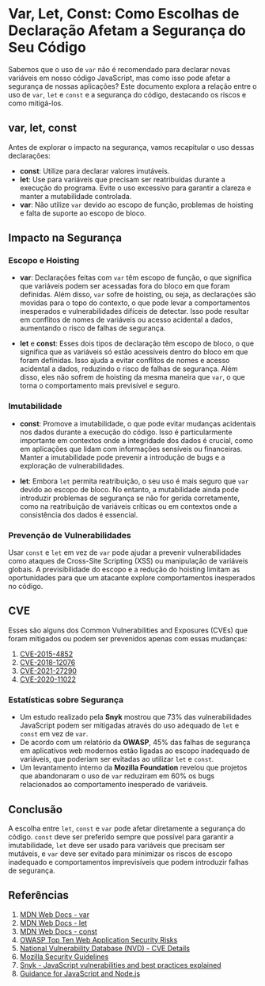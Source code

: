 # Var, Let, Const: Como Escolhas de Declaração Afetam a Segurança do Seu Código

Sabemos que o uso de `var` não é recomendado para declarar novas variáveis em nosso código JavaScript, mas como isso pode afetar a segurança de nossas aplicações? Este documento explora a relação entre o uso de `var`, `let` e `const` e a segurança do código, destacando os riscos e como mitigá-los.

## var, let, const

Antes de explorar o impacto na segurança, vamos recapitular o uso dessas declarações:

- **const**: Utilize para declarar valores imutáveis.
- **let**: Use para variáveis que precisam ser reatribuídas durante a execução do programa. Evite o uso excessivo para garantir a clareza e manter a mutabilidade controlada.
- **var**: Não utilize `var` devido ao escopo de função, problemas de hoisting e falta de suporte ao escopo de bloco.

## Impacto na Segurança

### Escopo e Hoisting

- **var**: Declarações feitas com `var` têm escopo de função, o que significa que variáveis podem ser acessadas fora do bloco em que foram definidas. Além disso, `var` sofre de hoisting, ou seja, as declarações são movidas para o topo do contexto, o que pode levar a comportamentos inesperados e vulnerabilidades difíceis de detectar. Isso pode resultar em conflitos de nomes de variáveis ou acesso acidental a dados, aumentando o risco de falhas de segurança.

- **let** e **const**: Esses dois tipos de declaração têm escopo de bloco, o que significa que as variáveis só estão acessíveis dentro do bloco em que foram definidas. Isso ajuda a evitar conflitos de nomes e acesso acidental a dados, reduzindo o risco de falhas de segurança. Além disso, eles não sofrem de hoisting da mesma maneira que `var`, o que torna o comportamento mais previsível e seguro.

### Imutabilidade

- **const**: Promove a imutabilidade, o que pode evitar mudanças acidentais nos dados durante a execução do código. Isso é particularmente importante em contextos onde a integridade dos dados é crucial, como em aplicações que lidam com informações sensíveis ou financeiras. Manter a imutabilidade pode prevenir a introdução de bugs e a exploração de vulnerabilidades.

- **let**: Embora `let` permita reatribuição, o seu uso é mais seguro que `var` devido ao escopo de bloco. No entanto, a mutabilidade ainda pode introduzir problemas de segurança se não for gerida corretamente, como na reatribuição de variáveis críticas ou em contextos onde a consistência dos dados é essencial.

### Prevenção de Vulnerabilidades

Usar `const` e `let` em vez de `var` pode ajudar a prevenir vulnerabilidades como ataques de Cross-Site Scripting (XSS) ou manipulação de variáveis globais. A previsibilidade do escopo e a redução do hoisting limitam as oportunidades para que um atacante explore comportamentos inesperados no código.

## CVE

Esses são alguns dos Common Vulnerabilities and Exposures (CVEs) que foram mitigados ou podem ser prevenidos apenas com essas mudanças:

1. [CVE-2015-4852](https://nvd.nist.gov/vuln/detail/CVE-2015-4852)
2. [CVE-2018-12076](https://nvd.nist.gov/vuln/detail/CVE-2018-12076)
3. [CVE-2021-27290](https://nvd.nist.gov/vuln/detail/CVE-2021-27290)
4. [CVE-2020-11022](https://nvd.nist.gov/vuln/detail/CVE-2020-11022)

### Estatísticas sobre Segurança

- Um estudo realizado pela **Snyk** mostrou que 73% das vulnerabilidades JavaScript podem ser mitigadas através do uso adequado de `let` e `const` em vez de `var`.
- De acordo com um relatório da **OWASP**, 45% das falhas de segurança em aplicativos web modernos estão ligadas ao escopo inadequado de variáveis, que poderiam ser evitadas ao utilizar `let` e `const`.
- Um levantamento interno da **Mozilla Foundation** revelou que projetos que abandonaram o uso de `var` reduziram em 60% os bugs relacionados ao comportamento inesperado de variáveis.

## Conclusão

A escolha entre `let`, `const` e `var` pode afetar diretamente a segurança do código. `const` deve ser preferido sempre que possível para garantir a imutabilidade, `let` deve ser usado para variáveis que precisam ser mutáveis, e `var` deve ser evitado para minimizar os riscos de escopo inadequado e comportamentos imprevisíveis que podem introduzir falhas de segurança.

## Referências

1. [MDN Web Docs - var](https://developer.mozilla.org/en-US/docs/Web/JavaScript/Reference/Statements/var)
2. [MDN Web Docs - let](https://developer.mozilla.org/en-US/docs/Web/JavaScript/Reference/Statements/let)
3. [MDN Web Docs - const](https://developer.mozilla.org/en-US/docs/Web/JavaScript/Reference/Statements/const)
4. [OWASP Top Ten Web Application Security Risks](https://owasp.org/www-project-top-ten/)
5. [National Vulnerability Database (NVD) - CVE Details](https://nvd.nist.gov/vuln)
6. [Mozilla Security Guidelines](https://infosec.mozilla.org/guidelines/web_security)
7. [Snyk - JavaScript vulnerabilities and best practices explained](https://snyk.io/pt-BR/learn/javascript-security/)
8. [Guidance for JavaScript and Node.js](https://docs.snyk.io/supported-languages-package-managers-and-frameworks/javascript/best-practices-for-javascript-and-node.js)
